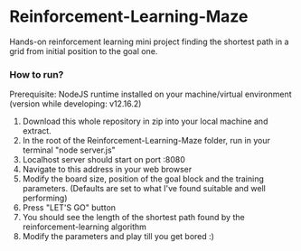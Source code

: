 # Reinforcement-Learning-Maze
Hands-on reinforcement learning mini project finding the shortest path in a grid from initial position to the goal one.

### How to run?
Prerequisite: NodeJS runtime installed on your machine/virtual environment (version while developing: v12.16.2)
1) Download this whole repository in zip into your local machine and extract.
2) In the root of the Reinforcement-Learning-Maze folder, run in your terminal "node server.js"
3) Localhost server should start on port :8080
4) Navigate to this address in your web browser
5) Modify the board size, position of the goal block and the training parameters. (Defaults are set to what I've found suitable and well performing)
6) Press "LET'S GO" button
7) You should see the length of the shortest path found by the reinforcement-learning algorithm
8) Modify the parameters and play till you get bored :)

